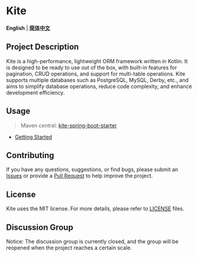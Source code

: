 # Kite

**English** | [**简体中文**](./README.zh.md)

## Project Description

Kite is a high-performance, lightweight ORM framework written in Kotlin. It is designed to be ready to use out of the box, with built-in features for pagination, CRUD operations, and support for multi-table operations. Kite supports multiple databases such as PostgreSQL, MySQL, Derby, etc., and aims to simplify database operations, reduce code complexity, and enhance development efficiency.

## Usage

 > Maven central: [kite-spring-boot-starter](https://central.sonatype.com/artifact/io.github.tangllty/kite-spring-boot-starter)

 * [Getting Started](https://tangllty.eu.org/guide/getting-started/)

## Contributing

If you have any questions, suggestions, or find bugs, please submit an [Issues](https://github.com/tangllty/kite/issues/new) or provide a [Pull Request](https://github.com/tangllty/kite/pull/new) to help improve the project.

## License

Kite uses the MIT license. For more details, please refer to [LICENSE](https://github.com/tangllty/kite/blob/master/LICENSE) files.

## Discussion Group

Notice: The discussion group is currently closed, and the group will be reopened when the project reaches a certain scale.
